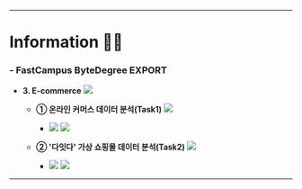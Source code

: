 ***

<!--정보-->
# **Information 🧑‍💻**

### **- FastCampus ByteDegree EXPORT** 

- **3. E-commerce** <a href="https://github.com/SKYoooon/EXPORT/tree/main/Ecommerce" target="_blank"> <img src="https://img.shields.io/badge/Link-1F2544"/> </a>
    
    - **① 온라인 커머스 데이터 분석(Task1)** <a href="https://github.com/SKYoooon/EXPORT/tree/main/Ecommerce/Task1" target="_blank"> <img src="https://img.shields.io/badge/Link-1F2544"/> </a>

        - <img src="https://img.shields.io/badge/Python-3776AB?style=flat&logo=python&logoColor=white"/> <img src="https://img.shields.io/badge/VisualStudioCode-007ACC?style=flat&logo=visualstudiocode&logoColor=white"/>

    - **② '다잇다' 가상 쇼핑몰 데이터 분석(Task2)** <a href="https://github.com/SKYoooon/EXPORT/tree/main/Ecommerce/Task2" target="_blank"> <img src="https://img.shields.io/badge/Link-1F2544"/> </a>

        - <img src="https://img.shields.io/badge/Python-3776AB?style=flat&logo=python&logoColor=white"/> <img src="https://img.shields.io/badge/VisualStudioCode-007ACC?style=flat&logo=visualstudiocode&logoColor=white"/>

***

